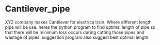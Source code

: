 # Cantilever_pipe
XYZ company makes Cantilever for electrica train. Where different length pipe will be use.
heres the python program to find optimal length of pipe so that there will be minimum loss occurs during cutting those pipes and wastage of pipes.
suggestion program also suggest best optimal length
